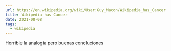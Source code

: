 ```yaml
---
url: https://en.wikipedia.org/wiki/User:Guy_Macon/Wikipedia_has_Cancer
title: Wikipedia has Cancer
date: 2021-08-08
tags:
  - wikipedia
---
```


Horrible la analogía pero buenas concluciones
